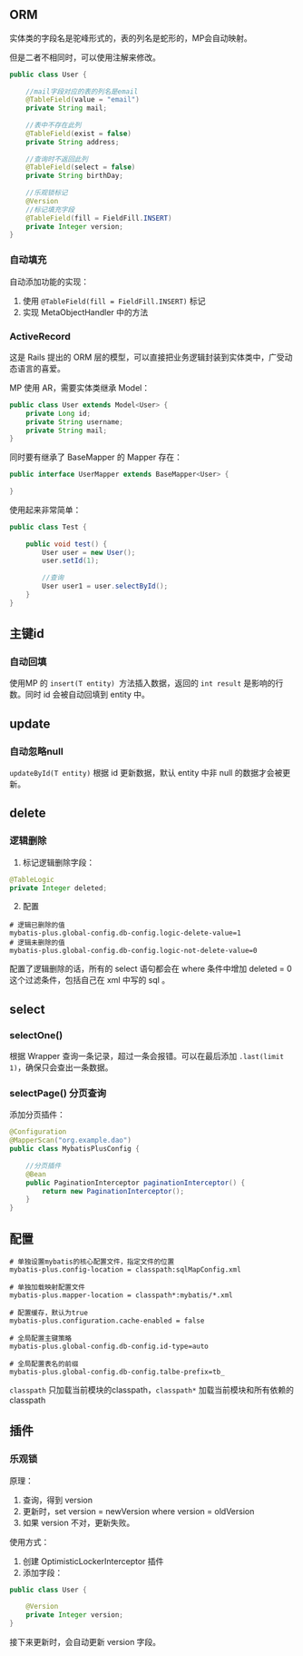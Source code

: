 ## ORM

实体类的字段名是驼峰形式的，表的列名是蛇形的，MP会自动映射。

但是二者不相同时，可以使用注解来修改。

```java
public class User {
    
    //mail字段对应的表的列名是email
    @TableField(value = "email")
    private String mail;
    
    //表中不存在此列
    @TableField(exist = false)
    private String address;
    
    //查询时不返回此列
    @TableField(select = false)
    private String birthDay;
    
    //乐观锁标记
    @Version
    //标记填充字段
    @TableField(fill = FieldFill.INSERT)
    private Integer version;
}
```

### 自动填充

自动添加功能的实现：

1. 使用 `@TableField(fill = FieldFill.INSERT)` 标记
2. 实现 MetaObjectHandler 中的方法

### ActiveRecord

这是 Rails 提出的 ORM 层的模型，可以直接把业务逻辑封装到实体类中，广受动态语言的喜爱。

MP 使用 AR，需要实体类继承 Model：
```java
public class User extends Model<User> {
    private Long id;
    private String username;
    private String mail;
}
```

同时要有继承了 BaseMapper 的 Mapper 存在：

```java
public interface UserMapper extends BaseMapper<User> {
    
}
```

使用起来非常简单：

```java
public class Test {
    
    public void test() {
        User user = new User();
        user.setId(1);
        
        //查询
        User user1 = user.selectById();
    }
}
```



## 主键id

### 自动回填

使用MP 的 `insert(T entity) `方法插入数据，返回的 `int result` 是影响的行数。同时 id 会被自动回填到 entity 中。

## update

### 自动忽略null

`updateById(T entity)` 根据 id 更新数据，默认 entity 中非 null 的数据才会被更新。

## delete

### 逻辑删除

1. 标记逻辑删除字段：

```java
@TableLogic
private Integer deleted;
```

2. 配置

```properties
# 逻辑已删除的值
mybatis-plus.global-config.db-config.logic-delete-value=1
# 逻辑未删除的值
mybatis-plus.global-config.db-config.logic-not-delete-value=0
```

配置了逻辑删除的话，所有的 select 语句都会在 where 条件中增加 deleted = 0 这个过滤条件，包括自己在 xml 中写的 sql 。

## select

### selectOne()

根据 Wrapper 查询一条记录，超过一条会报错。可以在最后添加 `.last(limit 1)`，确保只会查出一条数据。

### selectPage() 分页查询

添加分页插件：

```java
@Configuration
@MapperScan("org.example.dao")
public class MybatisPlusConfig {
    
    //分页插件
    @Bean
    public PaginationInterceptor paginationInterceptor() {
        return new PaginationInterceptor();
    }
}
```

## 配置

```properties
# 单独设置mybatis的核心配置文件，指定文件的位置
mybatis-plus.config-location = classpath:sqlMapConfig.xml

# 单独加载映射配置文件
mybatis-plus.mapper-location = classpath*:mybatis/*.xml

# 配置缓存，默认为true
mybatis-plus.configuration.cache-enabled = false

# 全局配置主键策略
mybatis-plus.global-config.db-config.id-type=auto

# 全局配置表名的前缀
mybatis-plus.global-config.db-config.talbe-prefix=tb_
```

`classpath` 只加载当前模块的classpath，`classpath*` 加载当前模块和所有依赖的classpath

## 插件

### 乐观锁

原理：

1. 查询，得到 version
2. 更新时，set version = newVersion where version = oldVersion
3. 如果 version 不对，更新失败。

使用方式：

1. 创建 OptimisticLockerInterceptor 插件
2. 添加字段：

```java
public class User {
    
    @Version
    private Integer version;
}
```

接下来更新时，会自动更新 version 字段。

